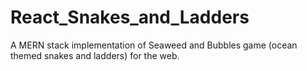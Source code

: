 # React_Snakes_and_Ladders
A MERN stack implementation of Seaweed and Bubbles game (ocean themed snakes and ladders) for the web.
